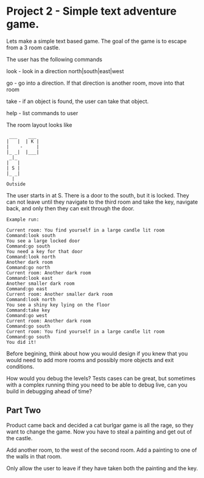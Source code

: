 # Project 2 - Simple text adventure game.

Lets make a simple text based game. The goal of the game is to escape from a 3 room castle.

The user has the following commands

look <direction> - look in a direction north|south|east|west

go <direction> - go into a direction. If that direction is another room, move into that room

take <object> - if an object is found, the user can take that object.

help - list commands to user


The room layout looks like

```
 ___    ___
|   |  | K |
|    -     |
|_ _|  |___|
 _|_
|   |
| S |
|_ _|
  |
Outside
```

The user starts in at S. There is a door to the south, but it is locked. They can not leave until
they navigate to the third room and take the key, navigate back, and only then they can exit through the door.

```
Example run:

Current room: You find yourself in a large candle lit room
Command:look south
You see a large locked door
Command:go south
You need a key for that door
Command:look north
Another dark room
Command:go north
Current room: Another dark room
Command:look east
Another smaller dark room
Command:go east
Current room: Another smaller dark room
Command:look north
You see a shiny key lying on the floor
Command:take key
Command:go west
Current room: Another dark room
Command:go south
Current room: You find yourself in a large candle lit room
Command:go south
You did it!

```

Before begining, think about how you would design if you knew that you would need to add more rooms and possibly more objects and exit conditions.


How would you debug the levels? Tests cases can be great, but sometimes with a complex running
thing you need to be able to debug live, can you build in debugging ahead of time?



## Part Two

Product came back and decided a cat burlgar game is all the rage, so they want to change the game.
Now you have to steal a painting and get out of the castle.

Add another room, to the west of the second room. Add a painting to one of the walls in that room.

Only allow the user to leave if they have taken both the painting and the key.
